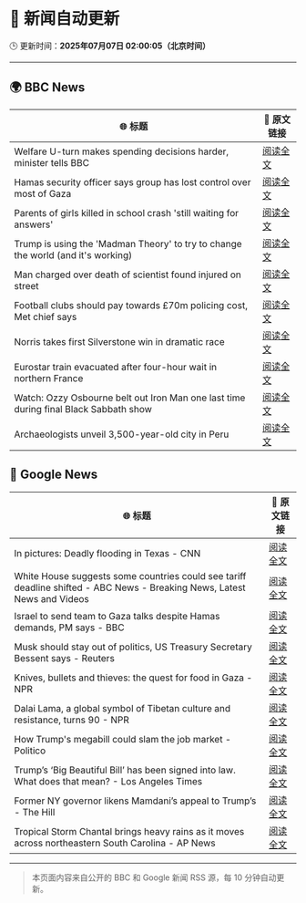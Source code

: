 # 🧠 新闻自动更新

🕒 更新时间：**2025年07月07日 02:00:05（北京时间）**

---

## 🌍 BBC News

| 🌐 标题 | 🔗 原文链接 |
|--------|-------------|
| Welfare U-turn makes spending decisions harder, minister tells BBC | [阅读全文](https://www.bbc.com/news/articles/cq8z34x914jo) |
| Hamas security officer says group has lost control over most of Gaza | [阅读全文](https://www.bbc.com/news/articles/c4gk79xlzwjo) |
| Parents of girls killed in school crash 'still waiting for answers' | [阅读全文](https://www.bbc.com/news/articles/c89e1kynjjko) |
| Trump is using the 'Madman Theory' to try to change the world (and it's working) | [阅读全文](https://www.bbc.com/news/articles/czxww2kez0go) |
| Man charged over death of scientist found injured on street | [阅读全文](https://www.bbc.com/news/articles/c628965dvp1o) |
| Football clubs should pay towards £70m policing cost, Met chief says | [阅读全文](https://www.bbc.com/news/articles/cqx2338z971o) |
| Norris takes first Silverstone win in dramatic race | [阅读全文](https://www.bbc.com/sport/formula1/articles/c4gd76m7391o) |
| Eurostar train evacuated after four-hour wait in northern France | [阅读全文](https://www.bbc.com/news/articles/c89e1511l7po) |
| Watch: Ozzy Osbourne belt out Iron Man one last time during final Black Sabbath show | [阅读全文](https://www.bbc.com/news/videos/cgjgdz94389o) |
| Archaeologists unveil 3,500-year-old city in Peru | [阅读全文](https://www.bbc.com/news/articles/c07dmx38kyeo) |

## 📰 Google News

| 🌐 标题 | 🔗 原文链接 |
|--------|-------------|
| In pictures: Deadly flooding in Texas - CNN | [阅读全文](https://news.google.com/rss/articles/CBMicEFVX3lxTE82SlE4OTZwYVhfSVRLaWtEczl0aUVJYUljVUVpa29ZNXYwdnpoUXlMa09qb1dDRkd6Vi1RXzc5WFM4Q3NyV1YyU1hMSFgxZTlFbU1ramZ1Wmo4eHBMLVVTdDFhbGh6RUFOcGdNM0RLWTY?oc=5) |
| White House suggests some countries could see tariff deadline shifted - ABC News - Breaking News, Latest News and Videos | [阅读全文](https://news.google.com/rss/articles/CBMiqAFBVV95cUxNeHRWU3VYQm5YNm9NN1NBVFlKeXdodnYyczV3QzFnTnNSd2tRS29uUmQ2dExJSEExVl9jS28yd0RaTVJNaGxfUXhJR1l1SHM0VXc3b2FwQ3VsZTFOTFU0YXJFUlpGSDI3djE1ZFFBRmlwRDQ0YUVlc3pYVFdRNERRMVVzLWp6Q1hacWZPMU1ZZlB4Q2NnOVc0cDExWW9rNmw0d3d1cll3ZDLSAa4BQVVfeXFMTXdsMEJMYklKNWpDVkRBOHZHZUxmQ0RUc3E2VEVRb1pxRFFud0dqTjR1cTRNOHdvZDBNeWFKQ05qb0ZteTBLcGw4NFIyQVh1TGc1aFBGOTE2cS1PVWFteTY4M2NiM0ZxdmYzZk5wclJmTklqUGpCS3NFZml5MGhGcVF6S0pvcUoxdjNoajE4QTN0ZkgxakdFVVdnMXRSbU5TTHhveHNDaFdQcjhkUFhR?oc=5) |
| Israel to send team to Gaza talks despite Hamas demands, PM says - BBC | [阅读全文](https://news.google.com/rss/articles/CBMiWkFVX3lxTE5mTE5WTFJxcXcwWWFCUUt3U25Jc1pOY3l2cFhoN2t1UjQwYUltWHhERFJPcElwYnQtbEgyU0Nid1FsTWdaVFl5QmVUWWQtZzVSVW5KNzctT1Y5QdIBX0FVX3lxTE9mdXpsZFlsbUZHSmlOSExaOU1yY3JVY19Id2hqOGpXdnZEcDFzajN2STBmVG5qY0JSdEZjZUhCSnc0Z0FLZ0Y0YnRFWkNTaThBZ19lTjB1aDVGM0RqSUdR?oc=5) |
| Musk should stay out of politics, US Treasury Secretary Bessent says - Reuters | [阅读全文](https://news.google.com/rss/articles/CBMi2AFBVV95cUxQTS12eHZueWVLUjBtbTc2MnFuRlM2WnNZV3N6ajNJVFNBOG5ibVk2QW9LR0F4MklpRU1SNm5CeWlLVmdMLVZ5WUJldmY2cjFsMEVrSXJBMXNSaThuSnQwVTNyXzhoWUhrbU03Y1VJRUtBV1A5QW9la1AwWVZYTHBxSkQwR0hoZXFWQm5NVGc5UWFtaktQNV8takZ5QjNIVjdLSEpKVVI1VzhuLTJHUm5FZXZDcW55Vy00OFkwOTI2VlNXVlpfLWNZa0JackM3WFY4SE9lMk1tVG8?oc=5) |
| Knives, bullets and thieves: the quest for food in Gaza - NPR | [阅读全文](https://news.google.com/rss/articles/CBMib0FVX3lxTFA1aFNDS1l4a0RHY2FBRG80NGFIYnhxMUlRWHBSRVJBOXE1ejBialBydUd0Uk5DWF9HOTROMnBvTzRRMW5CUkJaR3k5YUczUFhZMjNMMDBYQmRCS0VtRnVFLUNXQ2NZamV5TkVoOXJEQQ?oc=5) |
| Dalai Lama, a global symbol of Tibetan culture and resistance, turns 90 - NPR | [阅读全文](https://news.google.com/rss/articles/CBMickFVX3lxTE9xSXNxUUVxWnVPTkZpLWlNUXFadDJoZk1QMkcwTkVzZlMyMmJrSUNrdW55MDVmcmRlVTg0Nk5UVVZCS2pEYm92ZkF2ZmZfa0pwTG95bkdSdktqVU9ubmdwZzVtV0xFR25LcUQ2OUhiX09XUQ?oc=5) |
| How Trump's megabill could slam the job market - Politico | [阅读全文](https://news.google.com/rss/articles/CBMikAFBVV95cUxOTG9WUmwxSVpaUDdsMlZaNWtnY1BxMXRYd1ZDSlhWTFRGRURhc0ZXZ1hzaEhUSXVsb3pIbTEtcEkyc0w5R05adTdULVVPNlVNZHItU00xblk5NTJRTE1LMld2bmNzcGk4dHlwSVdhRm5FNzJuOW9DUW45b2RzWUVydndZeUVNcHRvbExqQnpRSnk?oc=5) |
| Trump’s ‘Big Beautiful Bill’ has been signed into law. What does that mean? - Los Angeles Times | [阅读全文](https://news.google.com/rss/articles/CBMi3wFBVV95cUxNSXhFVFRmUDNHU0F3UWpjOEFnUG16c0VyT2M0dk5Ua3oyQkUweTRuQUV4c3JROVcxX3pIM1J5MTdpQ1dtY083YUxVS1BVYUswRjZoQjFMZW16U0xmUzRmaEI3TS15WUZOQkFhSGNDb1E4LTRzTUVIZWpsOG5hN29zX3NLVFU3LUx0Z0RyaVVLNTNaZnE2N2pMSVE3R296aEVOTU5Vdmc4ZG50UUFfWklRSk5rVFN2aVl3TDIzLUg3aEN4WFM2VE5rUzhWSTJYZ0E3djZ0amxPS2l5WWtwdmgw?oc=5) |
| Former NY governor likens Mamdani’s appeal to Trump’s - The Hill | [阅读全文](https://news.google.com/rss/articles/CBMiowFBVV95cUxOWVBwSm43THFuZ1NPV3paY28yUHRhUXpaVXRiNUtTdlJabVZha0tsSVNNMzdubW9aTDRKWVFBNThhdDMyM0pTNnBLQkMwT0VBd0JCTGE0TWpOMU5GbUZ2RW5ydkZjdHFPYWlTLVJ5QUNoWlZHbExUakFBS1RXU1Viek1HdVYydjBJRU5LQzN5NEoyM2w1ZkxpdktsZnNfbFk0WElv0gGoAUFVX3lxTFBmZ1p6MGhkSzBRVDJ0QXpMWVY5cWQtbzQ0WVZvTU5RaXJ4N2h1VEVWTG5UZ0pzR2FDcjRMSzd1dmJqcXZCb1dMYzNpTjRiUnJxcVVwTG1ZLU1NeWUwZ3ZvYzZxX3FDVGRWVXBfUkF6RGtic3daMHpMd196RUJoRll5SnQ3emZ1VkxtcTNkeHZYZFM5d3M5MnZPR1M3ZkJWejg0NjZTVWdKZw?oc=5) |
| Tropical Storm Chantal brings heavy rains as it moves across northeastern South Carolina - AP News | [阅读全文](https://news.google.com/rss/articles/CBMirAFBVV95cUxPXzlqY2l6WVRfR0ZEVDF3aVVYc3lVYVhIcmdwQjVxMlh3NDZjdU5ualZ2Y21YMWpGWWpib2xiMGN1Uzg4TW5FRW5VXzlFbU9qRjZUdlVyZkdBSWRzQkE5N3V2R3FFVmNMTjhZRjNZMXIzOVNiUFluTzNHaEk2dTJBeUFSU29tUVJxQlA5a1p6OE5XTTBLV3JQVEx4MnlWejR2M2RSUXdvR2lqb0Nw?oc=5) |

---
> 本页面内容来自公开的 BBC 和 Google 新闻 RSS 源，每 10 分钟自动更新。